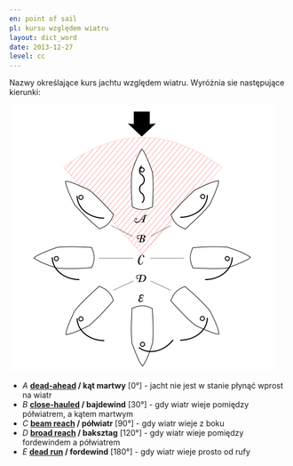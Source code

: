 ```yaml
---
en: point of sail
pl: kursu względem wiatru
layout: dict_word
date: 2013-12-27
level: cc
---
```


Nazwy określające kurs jachtu względem wiatru. Wyróżnia sie następujące kierunki:

![point of sail](/img/dict/points_of_sail.png)

* *A*  **[dead-ahead](/dict/sailing/dead-ahead.html) / kąt martwy** [0°] - jacht nie jest w stanie płynąć wprost na wiatr
* *B*  **[close-hauled](/dict/sailing/close-hauled.html) / bajdewind** [30°] - gdy wiatr wieje pomiędzy półwiatrem, a kątem martwym 
* *C*  **[beam reach](/dict/sailing/beam-reach.html) / półwiatr**  [90°] - gdy wiatr wieje z boku
* *D*  **[broad reach](/dict/sailing/broad-reach.html) / baksztag** [120°] - gdy wiatr wieje pomiędzy fordewindem a półwiatrem
* *E*  **[dead run](/dict/sailing/dead-run.html) / fordewind** [180°] - gdy wiatr wieje prosto od rufy
